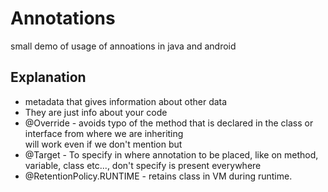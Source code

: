 # Annotations
small demo of usage of annoations in java and android 

## Explanation
 
 * metadata that gives information about other data 
 * They are just info about your code 
 * @Override - avoids typo of the method that is declared in the class or interface from where we are inheriting  
    will work even if we don't mention but 
 * @Target - To specify in where annotation to be placed, like on method, variable, class etc..., don't specify is present everywhere
 * @RetentionPolicy.RUNTIME - retains class in VM during runtime. 
